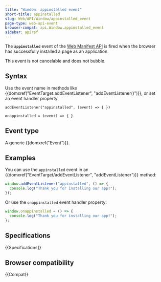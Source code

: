 ```yaml
---
title: "Window: appinstalled event"
short-title: appinstalled
slug: Web/API/Window/appinstalled_event
page-type: web-api-event
browser-compat: api.Window.appinstalled_event
sidebar: apiref
---
```


The **`appinstalled`** event of the [Web Manifest API](/en-US/docs/Web/Progressive_web_apps/Manifest) is fired when the browser has successfully installed a page as an application.

This event is not cancelable and does not bubble.

## Syntax

Use the event name in methods like {{domxref("EventTarget.addEventListener", "addEventListener()")}}, or set an event handler property.

```js-nolint
addEventListener("appinstalled", (event) => { })

onappinstalled = (event) => { }
```

## Event type

A generic {{domxref("Event")}}.

## Examples

You can use the `appinstalled` event in an {{domxref("EventTarget/addEventListener", "addEventListener")}} method:

```js
window.addEventListener("appinstalled", () => {
  console.log("Thank you for installing our app!");
});
```

Or use the `onappinstalled` event handler property:

```js
window.onappinstalled = () => {
  console.log("Thank you for installing our app!");
};
```

## Specifications

{{Specifications}}

## Browser compatibility

{{Compat}}
